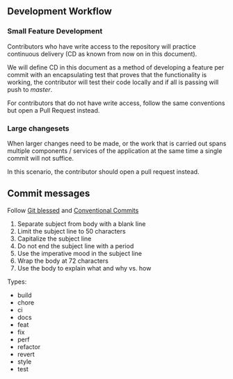 ## Development Workflow

### Small Feature Development

Contributors who have write access to the repository will practice continuous
delivery (CD as known from now on in this document).

We will define CD in this document as a method of developing a feature per
commit with an encapsulating test that proves that the functionality is working,
the contributor will test their code locally and if all is passing will push to
_master_.

For contributors that do not have write access, follow the same conventions but
open a Pull Request instead.

### Large changesets

When larger changes need to be made, or the work that is carried out spans
multiple components / services of the application at the same time a single
commit will not suffice.

In this scenario, the contributor should open a pull request instead.

## Commit messages

Follow [Git blessed](http://chris.beams.io/posts/git-commit/) and
[Conventional Commits](https://conventionalcommits.org)

1.  Separate subject from body with a blank line
1.  Limit the subject line to 50 characters
1.  Capitalize the subject line
1.  Do not end the subject line with a period
1.  Use the imperative mood in the subject line
1.  Wrap the body at 72 characters
1.  Use the body to explain what and why vs. how

Types:

* build
* chore
* ci
* docs
* feat
* fix
* perf
* refactor
* revert
* style
* test
